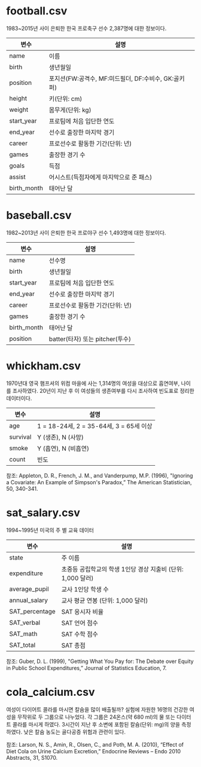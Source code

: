 # football.csv

1983~2015년 사이 은퇴한 한국 프로축구 선수 2,387명에 대한 정보이다.

| 변수| 설명 |
|---| --- |
| name |이름 |
| birth |생년월일   |
| position | 포지션(FW:공격수, MF:미드필더, DF:수비수, GK:골키퍼)   |
| height  | 키(단위: cm) |
| weight | 몸무게(단위: kg) |
|start_year | 프로팀에 처음 입단한 연도 |
|end_year  | 선수로 출장한 마지막 경기 |
|career  | 프로선수로 활동한 기간(단위: 년)  |
|games  | 출장한 경기 수  |
|goals | 득점 |
|assist | 어시스트(득점자에게 마지막으로 준 패스) |
|birth_month | 태어난 달 |

# baseball.csv

1982~2013년 사이 은퇴한 한국 프로야구 선수 1,493명에 대한 정보이다.

| 변수| 설명 |
|---| --- |
|name  |선수명 |
|birth | 생년월일  |
|start_year  | 프로팀에 처음 입단한 연도 |
|end_year  | 선수로 출장한 마지막 경기 |
|career  | 프로선수로 활동한 기간(단위: 년)  |
|games  | 출장한 경기 수  |
|birth_month | 태어난 달 |
|position  | batter(타자) 또는 pitcher(투수) |

# whickham.csv

1970년대 영국 햄프셔의 위컴 마을에 사는 1,314명의 여성을 대상으로 흡연여부, 나이를 조사하였다.
20년이 지난 후 이 여성들의 생존여부를 다시 조사하여 빈도표로 정리한 데이터이다.

| 변수| 설명 |
|---| --- |
|age  | 1 = 18-24세, 2 = 35-64세, 3 = 65세 이상|
|survival  | Y (생존), N (사망) |
|smoke  | Y (흡연), N (비흡연) |
|count  | 빈도|

참조: Appleton, D. R., French, J. M., and Vanderpump, M.P. (1996), "Ignoring a Covariate: An
Example of Simpson's Paradox,” The American Statistician, 50, 340-341.


# sat_salary.csv

1994~1995년 미국의 주 별 교육 데이터 

| 변수| 설명 |
|---| --- |
|state  | 주 이름|
|expenditure  | 초중등 공립학교의 학생 1인당 경상 지출비 (단위: 1,000 달러)|
|average_pupil| 교사 1인당 학생 수 |
|annual_salary  | 교사 평균 연봉 (단위: 1,000 달러)|
|SAT_percentage   | SAT 응시자 비율|
|SAT_verbal  | SAT 언어 점수|
|SAT_math  | SAT 수학 점수|
|SAT_total  | SAT 총점|

참조: Guber, D. L. (1999), "Getting What You Pay for: The Debate over Equity in Public School
Expenditures,” Journal of Statistics Education, 7.

# cola_calcium.csv

여성이 다이어트 콜라를 마시면 칼슘을 많이 배출될까? 실험에 자원한 16명의 건강한 여성을 무작위로 두 그룹으로 나누었다. 각 그룹은 24온스(약 680 ml)의 물 또는 다이터트 콜라를 마시게 하였다. 3시간이 지난 후 소변에 포함된 칼슘(단위: mg)의 양을 측정하였다. 낮은 칼슘 농도는 골다공증 위험과 관련이 있다. 

참조: Larson, N. S., Amin, R., Olsen, C., and Poth, M. A. (2010), “Effect of Diet Cola on Urine
Calcium Excretion,” Endocrine Reviews – Endo 2010 Abstracts, 31, S1070.
